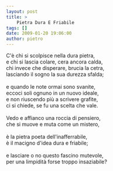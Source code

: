 ```yaml
---
layout: post
title: >
    Pietra Dura E Friabile
tags: []
date: 2009-01-20 19:06:00
author: pietro
---
```

C'è chi si scolpisce nella dura pietra,<br/>e chi si lascia colare, cera ancora calda,<br/>chi invece che disperare, brucia la cetra,<br/>lasciando il sogno la sua durezza sfalda;<br/><br/>e quando le note ormai sono svanite,<br/>eccoci soli ognuno in un nuovo ideale,<br/>e non riuscendo più a scrivere grafite,<br/>ci si chiede, se fu una scelta che vale.<br/><br/>Vedo e affianco una roccia di pensiero,<br/>che si muove e muta come un mistero,<br/><br/>è la pietra poeta dell'inafferrabile,<br/>è il macigno d'idea dura e friabile;<br/><br/>e lasciare o no questo fascino mutevole,<br/>per una limpidità forse troppo insaziabile?
